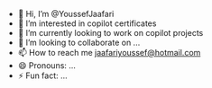 - 👋 Hi, I’m @YoussefJaafari
- 👀 I’m interested in copilot certificates
- 🌱 I’m currently looking to work on copilot projects
- 💞️ I’m looking to collaborate on ...
- 📫 How to reach me jaafariyoussef@hotmail.com
- 😄 Pronouns: ...
- ⚡ Fun fact: ...

<!---
YoussefJaafari/YoussefJaafari is a ✨ special ✨ repository because its `README.md` (this file) appears on your GitHub profile.
You can click the Preview link to take a look at your changes.
--->
